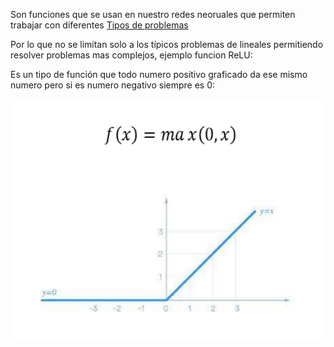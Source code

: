 Son funciones que se usan en nuestro redes neoruales que permiten trabajar con  diferentes [Tipos de problemas](Tipos%20de%20problemas.md)

Por lo que no se limitan solo a los típicos problemas de  lineales permitiendo resolver problemas mas complejos, ejemplo funcion ReLU:

Es un tipo de función que todo numero positivo graficado da ese mismo numero pero si es numero negativo siempre es 0:

![FuncionRELU.png](FuncionRELU.png)

